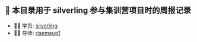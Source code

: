 ## 🚀 本目录用于 silverling 参与集训营项目时的周报记录

- 👨‍💻 学员: [silverling](https://github.com/silverling)
- 👦🏻 导师: [risemeup1](https://github.com/risemeup1)

